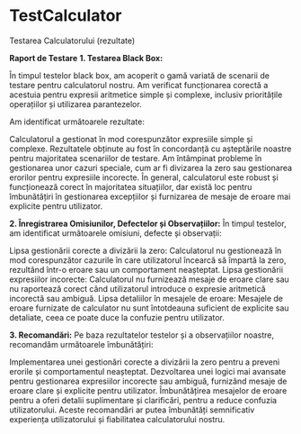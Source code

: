 # TestCalculator
Testarea Calculatorului (rezultate)

**Raport de Testare**
**1. Testarea Black Box:**

În timpul testelor black box, am acoperit o gamă variată de scenarii de testare pentru calculatorul nostru. Am verificat funcționarea corectă a acestuia pentru expresii aritmetice simple și complexe, inclusiv prioritățile operațiilor și utilizarea parantezelor.

Am identificat următoarele rezultate:

Calculatorul a gestionat în mod corespunzător expresiile simple și complexe.
Rezultatele obținute au fost în concordanță cu așteptările noastre pentru majoritatea scenariilor de testare.
Am întâmpinat probleme în gestionarea unor cazuri speciale, cum ar fi divizarea la zero sau gestionarea erorilor pentru expresiile incorecte.
În general, calculatorul este robust și funcționează corect în majoritatea situațiilor, dar există loc pentru îmbunătățiri în gestionarea excepțiilor și furnizarea de mesaje de eroare mai explicite pentru utilizator.

**2. Înregistrarea Omisiunilor, Defectelor și Observațiilor:**
În timpul testelor, am identificat următoarele omisiuni, defecte și observații:

Lipsa gestionării corecte a divizării la zero: Calculatorul nu gestionează în mod corespunzător cazurile în care utilizatorul încearcă să împartă la zero, rezultând într-o eroare sau un comportament neașteptat.
Lipsa gestionării expresiilor incorecte: Calculatorul nu furnizează mesaje de eroare clare sau nu raportează corect când utilizatorul introduce o expresie aritmetică incorectă sau ambiguă.
Lipsa detaliilor în mesajele de eroare: Mesajele de eroare furnizate de calculator nu sunt întotdeauna suficient de explicite sau detaliate, ceea ce poate duce la confuzie pentru utilizator.

**3. Recomandări:**
Pe baza rezultatelor testelor și a observațiilor noastre, recomandăm următoarele îmbunătățiri:

Implementarea unei gestionări corecte a divizării la zero pentru a preveni erorile și comportamentul neașteptat.
Dezvoltarea unei logici mai avansate pentru gestionarea expresiilor incorecte sau ambiguă, furnizând mesaje de eroare clare și explicite pentru utilizator.
Îmbunătățirea mesajelor de eroare pentru a oferi detalii suplimentare și clarificări, pentru a reduce confuzia utilizatorului.
Aceste recomandări ar putea îmbunătăți semnificativ experiența utilizatorului și fiabilitatea calculatorului nostru.
